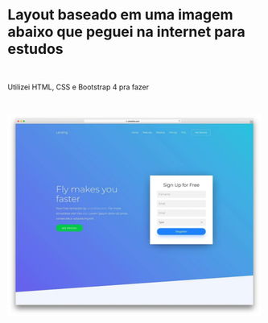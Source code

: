 # Layout baseado em uma imagem abaixo que peguei na internet para estudos

<br>
<p>Utilizei HTML, CSS e Bootstrap 4 pra fazer</p>
<br>

![](https://raw.githubusercontent.com/eugeniocarvalho/site-landingpage/master/landing-fast-free-html-landing-page-site-template.jpg?token=AMXQ544BGUB6K4AS3K6CZ3K7WZ2OI)